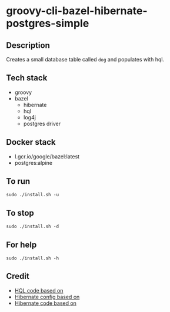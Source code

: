 # groovy-cli-bazel-hibernate-postgres-simple

## Description
Creates a small database table
called `dog` and populates with
hql.

## Tech stack
- groovy
- bazel
  - hibernate
  - hql
  - log4j
  - postgres driver

## Docker stack
- l.gcr.io/google/bazel:latest
- postgres:alpine

## To run
`sudo ./install.sh -u`

## To stop
`sudo ./install.sh -d`

## For help
`sudo ./install.sh -h`

## Credit
- [HQL code based on](https://www.journaldev.com/2954/hibernate-query-language-hql-example-tutorial)
- [Hibernate config based on](https://www.theserverside.com/blog/Coffee-Talk-Java-News-Stories-and-Opinions/An-example-hibernatecfgxml-for-MySQL-8-and-Hibernate-5)
- [Hibernate code based on](https://github.com/lokeshgupta1981/hibernate/tree/master/hibernate-hello-world)

